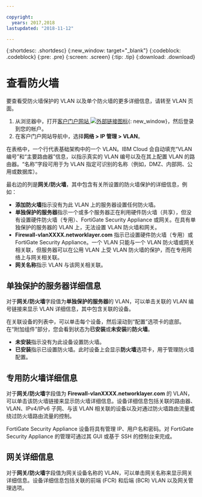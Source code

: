 ```yaml
---

copyright:
  years: 2017,2018
lastupdated: "2018-11-12"

---
```


{:shortdesc: .shortdesc}
{:new_window: target="_blank"}
{:codeblock: .codeblock}
{:pre: .pre}
{:screen: .screen}
{:tip: .tip}
{:download: .download}

# 查看防火墙

要查看受防火墙保护的 VLAN 以及单个防火墙的更多详细信息，请转至 VLAN 页面。

1. 从浏览器中，打开[客户门户网站 ![外部链接图标](../../icons/launch-glyph.svg "外部链接图标")](https://control.softlayer.com/){: new_window}，然后登录到您的帐户。
2. 在客户门户网站导航中，选择**网络 > IP 管理 > VLAN**。

在表格中，一个行代表基础架构中的一个 VLAN。IBM Cloud 会自动填充“VLAN 编号”和“主要路由器”信息，以指示真实的 VLAN 编号以及在其上配置 VLAN 的路由器。“名称”字段可用于为 VLAN 指定可识别的名称（例如，DMZ、内部网、公用或数据库）。

最右边的列是**网关/防火墙**，其中包含有关所设置的防火墙保护的详细信息，例如：

- **添加防火墙**指示没有为此 VLAN 上的服务器设置任何防火墙。
- **单独保护的服务器**指示一个或多个服务器正在利用硬件防火墙（共享），但没有设置硬件防火墙（专用）、FortiGate Security Appliance 或网关。在具有单独保护的服务器的 VLAN 上，无法设置 VLAN 防火墙和网关。
- **Firewall-vlanXXXX.networklayer.com** 指示已设置硬件防火墙（专用）或 FortiGate Security Appliance。一个 VLAN 只能与一个 VLAN 防火墙或网关相关联，但服务器可以在公用 VLAN 上受 VLAN 防火墙的保护，而在专用网络上与网关相关联。
- **网关名称**指示 VLAN 与该网关相关联。

## 单独保护的服务器详细信息

对于**网关/防火墙**字段值为**单独保护的服务器**的 VLAN，可以单击关联的 VLAN 编号链接来显示 VLAN 详细信息，其中包含关联的设备。

在关联设备的列表中，可以单击每个设备，然后滚动到“配置”选项卡的底部。在“附加组件”部分，您会看到状态为**已安装**或**未安装**的**防火墙**。

- **未安装**指示没有为此设备设置防火墙。
- **已安装**指示已设置防火墙。此时设备上会显示**防火墙**选项卡，用于管理防火墙配置。

## 专用防火墙详细信息

对于**网关/防火墙**字段值为 **Firewall-vlanXXXX.networklayer.com** 的 VLAN，可以单击该防火墙链接来显示防火墙详细信息。设备详细信息包括关联的路由器、VLAN、IPv4/IPv6 子网、与该 VLAN 相关联的设备以及对通过防火墙路由流量或绕过防火墙路由流量的控制。

FortiGate Security Appliance 设备将具有管理 IP、用户名和密码。对 FortiGate Security Appliance 的管理可通过其 GUI 或基于 SSH 的控制台来完成。

## 网关详细信息

对于**网关/防火墙**字段值为网关设备名称的 VLAN，可以单击网关名称来显示网关详细信息。设备详细信息包括关联的前端 (FCR) 和后端 (BCR) VLAN 以及网关管理选项。

